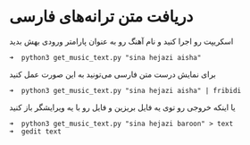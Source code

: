
# دریافت متن ترانه‌های فارسی

اسکریپت رو اجرا کنید و نام آهنگ رو به عنوان پارامتر ورودی بهش بدید

    ➜  python3 get_music_text.py "sina hejazi aisha"
برای نمایش درست متن فارسی می‌تونید به این صورت عمل کنید

    ➜  python3 get_music_text.py "sina hejazi aisha" | fribidi
یا اینکه خروجی رو توی یه فایل بریزین و فایل رو با یه ویرایشگر باز کنید

    ➜  python3 get_music_text.py "sina hejazi baroon" > text
    ➜  gedit text


